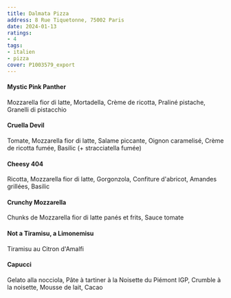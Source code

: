 ```yaml
---
title: Dalmata Pizza
address: 8 Rue Tiquetonne, 75002 Paris
date: 2024-01-13
ratings:
- 4
tags:
- italien
- pizza
cover: P1003579_export
---
```


#### Mystic Pink Panther
Mozzarella fior di latte, Mortadella, Crème de ricotta, Praliné pistache, Granelli di pistacchio

#### Cruella Devil
Tomate, Mozzarella fior di latte, Salame piccante, Oignon caramelisé, Crème de ricotta fumée, Basilic (+ stracciatella fumée)

#### Cheesy 404
Ricotta, Mozzarella fior di latte, Gorgonzola, Confiture d'abricot, Amandes grillées, Basilic

#### Crunchy Mozzarella
Chunks de Mozzarella fior di latte panés et frits, Sauce tomate 

#### Not a Tiramisu, a Limonemisu
Tiramisu au Citron d'Amalfi

#### Capucci
Gelato alla nocciola, Pâte à tartiner à la Noisette du Piémont IGP, Crumble à la noisette, Mousse de lait, Cacao